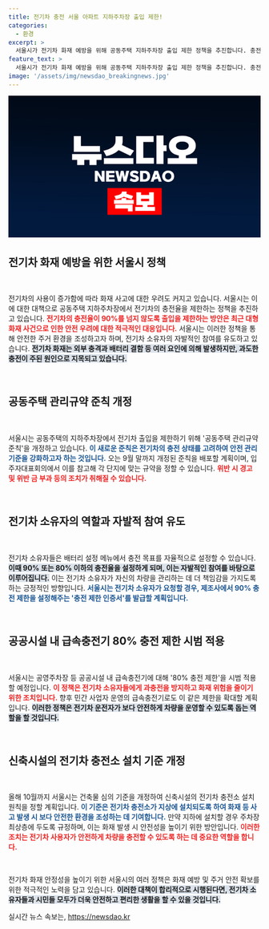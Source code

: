 ```yaml
---
title: 전기차 충전 서울 아파트 지하주차장 출입 제한!
categories:
  - 환경
excerpt: >
  서울시가 전기차 화재 예방을 위해 공동주택 지하주차장 출입 제한 정책을 추진합니다. 충전율 90% 초과 차량의 출입을 막아 안전한 주차 환경을 조성할 계획으로, 많은 주민들이 불안감을 토로하며 자발적 참여가 기대됩니다.
feature_text: >
  서울시가 전기차 화재 예방을 위해 공동주택 지하주차장 출입 제한 정책을 추진합니다. 충전율 90% 초과 차량의 출입을 막아 안전한 주차 환경을 조성할 계획으로, 많은 주민들이 불안감을 토로하며 자발적 참여가 기대됩니다.
image: '/assets/img/newsdao_breakingnews.jpg'
---
```


<p><img src="/assets/img/newsdao_breakingnews.jpg" alt="ontimetimes 속보" /></p>

<h2 data-ke-size="size26">전기차 화재 예방을 위한 서울시 정책</h2>

<p data-ke-size="size16">&nbsp;</p>

<p>전기차의 사용이 증가함에 따라 화재 사고에 대한 우려도 커지고 있습니다. 서울시는 이에 대한 대책으로 공동주택 지하주차장에서 전기차의 충전율을 제한하는 정책을 추진하고 있습니다. <b><span style="color: #ee2323;">전기차의 충전율이 90%를 넘지 않도록 출입을 제한하는 방안은 최근 대형 화재 사건으로 인한 안전 우려에 대한 적극적인 대응입니다.</span></b> 서울시는 이러한 정책을 통해 안전한 주거 환경을 조성하고자 하며, 전기차 소유자의 자발적인 참여를 유도하고 있습니다. <b><span style="background-color: #21538527;">전기차 화재는 외부 충격과 배터리 결함 등 여러 요인에 의해 발생하지만, 과도한 충전이 주된 원인으로 지목되고 있습니다.</span></b> </p>

<p data-ke-size="size16">&nbsp;</p>

<h2 data-ke-size="size26">공동주택 관리규약 준칙 개정</h2>

<p data-ke-size="size16">&nbsp;</p>

<p>서울시는 공동주택의 지하주차장에서 전기차 출입을 제한하기 위해 '공동주택 관리규약 준칙'을 개정하고 있습니다. <b><span style="color: #1a5490;">이 새로운 준칙은 전기차의 충전 상태를 고려하여 안전 관리 기준을 강화하고자 하는 것입니다.</span></b> 오는 9월 말까지 개정된 준칙을 배포할 계획이며, 입주자대표회의에서 이를 참고해 각 단지에 맞는 규약을 정할 수 있습니다. <b><span style="color: #ee2323;">위반 시 경고 및 위반 금 부과 등의 조치가 취해질 수 있습니다.</span></b> </p>

<p data-ke-size="size16">&nbsp;</p>

<h2 data-ke-size="size26">전기차 소유자의 역할과 자발적 참여 유도</h2>

<p data-ke-size="size16">&nbsp;</p>

<p>전기차 소유자들은 배터리 설정 메뉴에서 충전 목표를 자율적으로 설정할 수 있습니다. <b><span style="background-color: #21538527;">이때 90% 또는 80% 이하의 충전율을 설정하게 되며, 이는 자발적인 참여를 바탕으로 이루어집니다.</span></b> 이는 전기차 소유자가 자신의 차량을 관리하는 데 더 책임감을 가지도록 하는 긍정적인 방향입니다. <b><span style="color: #1a5490;">서울시는 전기차 소유자가 요청할 경우, 제조사에서 90% 충전 제한을 설정해주는 '충전 제한 인증서'를 발급할 계획입니다.</span></b></p>

<p data-ke-size="size16">&nbsp;</p>

<h2 data-ke-size="size26">공공시설 내 급속충전기 80% 충전 제한 시범 적용</h2>

<p data-ke-size="size16">&nbsp;</p>

<p>서울시는 공영주차장 등 공공시설 내 급속충전기에 대해 '80% 충전 제한'을 시범 적용할 예정입니다. <b><span style="color: #ee2323;">이 정책은 전기차 소유자들에게 과충전을 방지하고 화재 위험을 줄이기 위한 조치입니다.</span></b> 향후 민간 사업자 운영의 급속충전기로도 이 같은 제한을 확대할 계획입니다. <b><span style="background-color: #21538527;">이러한 정책은 전기차 운전자가 보다 안전하게 차량을 운영할 수 있도록 돕는 역할을 할 것입니다.</span></b> </p>

<p data-ke-size="size16">&nbsp;</p>

<h2 data-ke-size="size26">신축시설의 전기차 충전소 설치 기준 개정</h2>

<p data-ke-size="size16">&nbsp;</p>

<p>올해 10월까지 서울시는 건축물 심의 기준을 개정하여 신축시설의 전기차 충전소 설치 원칙을 정할 계획입니다. <b><span style="color: #1a5490;">이 기준은 전기차 충전소가 지상에 설치되도록 하여 화재 등 사고 발생 시 보다 안전한 환경을 조성하는 데 기여합니다.</span></b> 만약 지하에 설치할 경우 주차장 최상층에 두도록 규정하며, 이는 화재 발생 시 안전성을 높이기 위한 방안입니다. <b><span style="color: #ee2323;">이러한 조치는 전기차 사용자가 안전하게 차량을 충전할 수 있도록 하는 데 중요한 역할을 합니다.</span></b></p>

<p data-ke-size="size16">&nbsp;</p>

<p>전기차 화재 안정성을 높이기 위한 서울시의 여러 정책은 화재 예방 및 주거 안전 확보를 위한 적극적인 노력을 담고 있습니다. <b><span style="background-color: #21538527;">이러한 대책이 합리적으로 시행된다면, 전기차 소유자들과 시민들 모두가 더욱 안전하고 편리한 생활을 할 수 있을 것입니다.</span></b></p>
실시간 뉴스 속보는, <a href="https://newsdao.kr" rel="dofollow">https://newsdao.kr</a>


